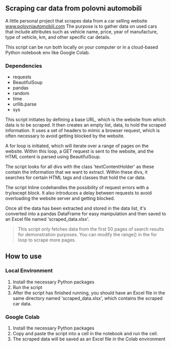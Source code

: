 ## Scraping car data from polovni automobili
A little personal project that scrapes data from a car selling website www.polovniautomobili.com
The purpose is to gather data on used cars that include attributes such as vehicle name, price, year of manufacture, type of vehicle, km, and other specific car details.

This script can be run both locally on your computer or in a cloud-based Python notebook env like Google Colab.

### Dependencies

- requests
- BeautifulSoup 
- pandas
- random
- time
- urllib.parse
- sys

This script initiates by defining a base URL, which is the website from which data is to be scraped. It then creates an empty list, data, to hold the scraped information. It uses a set of headers to mimic a browser request, which is often necessary to avoid getting blocked by the website.

A for loop is initiated, which will iterate over a range of pages on the website. Within this loop, a GET request is sent to the website, and the HTML content is parsed using BeautifulSoup.

The script looks for all divs with the class 'textContentHolder' as these contain the information that we want to extract. Within these divs, it searches for certain HTML tags and classes that hold the car data.

The script Inline codehandles the possibility of request errors with a try/except block. It also introduces a delay between requests to avoid overloading the website server and getting blocked.

Once all the data has been extracted and stored in the data list, it's converted into a pandas DataFrame for easy manipulation and then saved to an Excel file named 'scraped_data.xlsx'.

> This script only fetches data from the first 50 pages of search results for demonstration purposes. You can modify the range() in the for loop to scrape more pages.

## How to use

### Local Environment

1. Install the necessary Python packages
2. Run the script
3. After the script has finished running, you should have an Excel file in the same directory named 'scraped_data.xlsx', which contains the scraped car data.

### Google Colab

1. Install the necessary Python packages
2. Copy and paste the script into a cell in the notebook and run the cell.
3. The scraped data will be saved as an Excel file in the Colab environment
